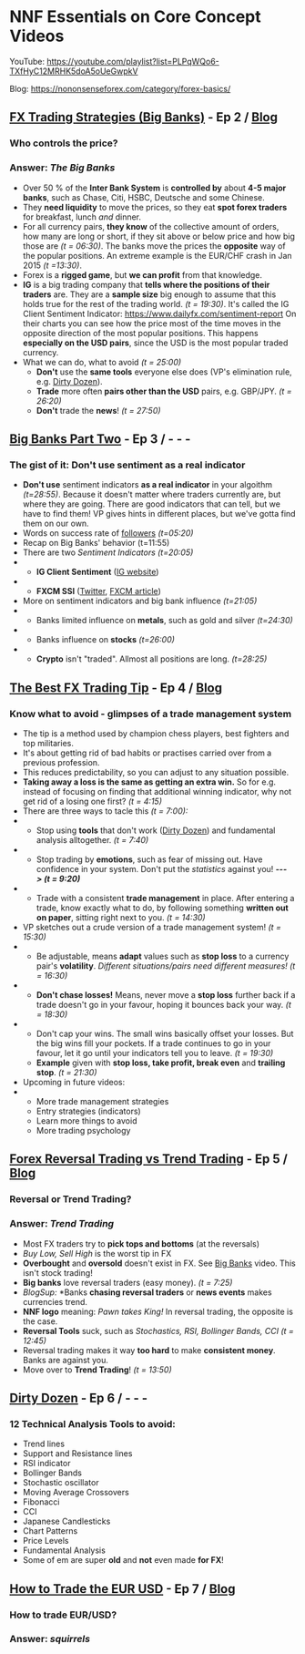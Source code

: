 
# NNF Essentials on Core Concept Videos

YouTube: <https://youtube.com/playlist?list=PLPqWQo6-TXfHyC12MRHK5doA5oUeGwpkV>

Blog: <https://nononsenseforex.com/category/forex-basics/>

## [FX Trading Strategies (Big Banks)](https://youtu.be/Lvq0t0eQOG4 "Big Banks - YouTube") - Ep 2 / [Blog](https://nononsenseforex.com/forex-basics/forex-trading-strategies-beware-the-big-banks/ "Big Banks - Blog")
### Who controls the price?
### Answer: *The Big Banks*

*   Over 50 % of the **Inter Bank System** is **controlled by** about **4-5 major
    banks**, such as Chase, Citi, HSBC, Deutsche and some Chinese.
*   They **need liquidity** to move the prices, so they eat **spot forex traders**
    for breakfast, lunch *and* dinner.
*   For all currency pairs, **they know** of the collective amount of orders, how
    many are long or short, if they sit above or below price and how big those
    are *(t = 06:30)*. The banks move the prices the **opposite** way of the popular
    positions. An extreme example is the EUR/CHF crash in Jan 2015 *(t =13:30)*.
*   Forex is a **rigged game**, but **we can profit** from that knowledge.
*   **IG** is a big trading company that **tells where the positions of their traders**
    are. They are a **sample size** big enough to assume that this holds true for the
    rest of the trading world. *(t = 19:30)*. It's called the IG Client Sentiment
    Indicator: <https://www.dailyfx.com/sentiment-report> On their charts you can
    see how the price most of the time moves in the opposite direction of the most
    popular positions. This happens **especially on the USD pairs**, since the USD
    is the most popular traded currency.
*   What we can do, what to avoid *(t = 25:00)*
    * **Don't** use the **same tools** everyone else does (VP's elimination rule,
      e.g. [Dirty Dozen](https://youtu.be/3c6o4O8goAo)).
    * **Trade** more often **pairs other than the USD** pairs, e.g. GBP/JPY. *(t = 26:20)*
    * **Don't** trade the **news**! *(t = 27:50)*


## [Big Banks Part Two](https://youtu.be/OzEZ0i2ma8A "Big Banks II - YouTube") - Ep 3 / - - -
### The gist of it: Don't use sentiment as a real indicator

*   **Don't use** sentiment indicators **as a real indicator** in your algoithm *(t=28:55)*.
    Because it doesn't matter where traders currently are, but where they are
    going. There are good indicators that can tell, but we have to find them!
    VP gives hints in different places, but we've gotta find them on our own.
*   Words on success rate of [followers](https://nononsenseforex.com/testimonials/ "Testimonials") *(t=05:20)*
*   Recap on Big Banks' behavior (t=11:55)
*   There are two *Sentiment Indicators (t=20:05)*
*   * **IG Client Sentiment** ([IG website](https://www.dailyfx.com/sentiment-report))
*   * **FXCM SSI** ([Twitter](https://twitter.com/FXCM_MarketData), [FXCM article](https://www.fxcm.com/markets/insights/speculative-sentiment-index-ssi/))
*   More on sentiment indicators and big bank influence *(t=21:05)*
*   * Banks limited influence on **metals**, such as gold and silver *(t=24:30)*
*   * Banks influence on **stocks** *(t=26:00)*
*   * **Crypto** isn't "traded". Allmost all positions are long. *(t=28:25)*


## [The Best FX Trading Tip](https://youtu.be/orESKrXu6BM "Best Trading Tip - YouTube") - Ep 4 / [Blog](https://nononsenseforex.com/forex-basics/best-forex-trading-tips/ "Best Trading Tip - Blog")
### Know what to avoid - glimpses of a trade management system

*   The tip is a method used by champion chess players, best fighters and top militaries.
*   It's about getting rid of bad habits or practises carried over from a previous profession.
*   This reduces predictability, so you can adjust to any situation possible.
*   **Taking away a loss is the same as getting an extra win.** So for e.g. instead of focusing on
    finding that additional winning indicator, why not get rid of a losing one first? *(t = 4:15)*
*   There are three ways to tacle this *(t = 7:00):*
*   * Stop using **tools** that don't work ([Dirty Dozen](https://youtu.be/3c6o4O8goAo)) and
      fundamental analysis alltogether.
      *(t = 7:40)*
*   * Stop trading by **emotions**, such as fear of missing out. Have confidence in your system.
      Don't put the *statistics* against you! ***---> (t = 9:20)***
*   * Trade with a consistent **trade management** in place. After entering a trade, know exactly
      what to do, by following something **written out on paper**, sitting right next to you.
      *(t = 14:30)*
*   VP sketches out a crude version of a trade management system! *(t = 15:30)*
*   * Be adjustable, means **adapt** values such as **stop loss** to a currency pair's **volatility**.
      *Different situations/pairs need different measures! (t = 16:30)*
*   * **Don't chase losses!** Means, never move a **stop loss** further back if a trade doesn't go in
      your favour, hoping it bounces back your way. *(t = 18:30)*
*   * Don't cap your wins. The small wins basically offset your losses. But the big wins fill your
      pockets. If a trade continues to go in your favour, let it go until your indicators tell you
      to leave. *(t = 19:30)*
    * **Example** given with **stop loss, take profit, break even** and **trailing stop**.
      *(t = 21:30)*
*   Upcoming in future videos:
*   * More trade management strategies
    * Entry strategies (indicators)
    * Learn more things to avoid
    * More trading psychology


## [Forex Reversal Trading vs Trend Trading](https://youtu.be/EFYGtMThPis "Reversal vs Trend - YouTube") - Ep 5 / [Blog](https://nononsenseforex.com/forex-basics/reversal-trading-or-trend-trading/ "Reversal vs Trend - Blog")
### Reversal or Trend Trading?
### Answer: *Trend Trading*

*   Most FX traders try to **pick tops and bottoms** (at the reversals)
*   *Buy Low, Sell High* is the worst tip in FX
*   **Overbought** and **oversold** doesn't exist in FX. See [Big Banks](https://youtu.be/Lvq0t0eQOG4)
    video. This isn't stock trading!
*   **Big banks** love reversal traders (easy money). *(t = 7:25)*
*   *BlogSup:* *Banks **chasing reversal traders** or **news events** makes currencies trend.
*   **NNF logo** meaning: *Pawn takes King!* In reversal trading, the opposite is the case.
*   **Reversal Tools** suck, such as *Stochastics, RSI, Bollinger Bands, CCI* *(t = 12:45)*
*   Reversal trading makes it way **too hard** to make **consistent money**. Banks are against you.
*   Move over to **Trend Trading**! *(t = 13:50)*


## [Dirty Dozen](https://youtu.be/3c6o4O8goAo "Dirty Dozen - YouTube") - Ep 6 / - - -
### 12 Technical Analysis Tools to avoid:

*   Trend lines
*   Support and Resistance lines
*   RSI indicator
*   Bollinger Bands
*   Stochastic oscillator
*   Moving Average Crossovers
*   Fibonacci
*   CCI
*   Japanese Candlesticks
*   Chart Patterns
*   Price Levels
*   Fundamental Analysis
*   Some of em are super **old** and **not** even made **for FX**!


## [How to Trade the EUR USD](https://youtu.be/vVMMkmYYU4U "EUR/USD - YouTube") - Ep 7 / [Blog](https://nononsenseforex.com/forex-basics/how-to-trade-the-eurusd-not-what-you-think/ "EUR/USD - Blog")
### How to trade EUR/USD?
### Answer: *squirrels*


